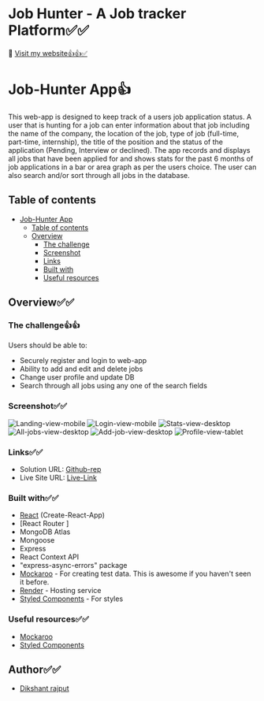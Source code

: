 # Job Hunter - A Job tracker Platform✅✅

🔗 [Visit my website👍👍✅](https://job-hunter.herokuapp.com/landing)



# Job-Hunter App👍

This web-app is designed to keep track of a users job application status. A user that is hunting for a job can enter information about that job including the name of the company, the location of the job, type of job (full-time, part-time, internship), the title of the position and the status of the application (Pending, Interview or declined). The app records and displays all jobs that have been applied for and shows stats for the past 6 months of job applications in a bar or area graph as per the users choice. The user can also search and/or sort through all jobs in the database.


## Table of contents

- [Job-Hunter App](#job-hunter-app)
  - [Table of contents](#table-of-contents)
  - [Overview](#overview)
    - [The challenge](#the-challenge)
    - [Screenshot](#screenshot)
    - [Links](#links)
    - [Built with](#built-with)
    - [Useful resources](#useful-resources)

## Overview✅✅

### The challenge👍👍

Users should be able to:

- Securely register and login to web-app
- Ability to add and edit and delete jobs
- Change user profile and update DB
- Search through all jobs using any one of the search fields

### Screenshot✅✅

![Landing-view-mobile](client/src/assets/screenshots/landing2_mbl.png)
![Login-view-mobile](client/src/assets/screenshots/login2_mbl.png)
![Stats-view-desktop](client/src/assets/screenshots/dash_board_dt.png)
![All-jobs-view-desktop](client/src/assets/screenshots/all_jobs_dt.png)
![Add-job-view-desktop](client/src/assets/screenshots/add_job_dt.png)
![Profile-view-tablet](client/src/assets/screenshots/profile_mbl.png)

### Links✅✅

- Solution URL: [Github-rep](https://github.com/dikshant-4848/Job-Hunter)
- Live Site URL: [Live-Link](https://job-hunter.herokuapp.com/landing)

### Built with✅✅

- [React](https://reactjs.org/) (Create-React-App)
- [React Router ]
- MongoDB Atlas
- Mongoose 
- Express
- React Context API
- "express-async-errors" package
- [Mockaroo](https://mockaroo.com/) - For creating test data. This is awesome if you haven't seen it before.
- [Render](https://render.com/) - Hosting service
- [Styled Components](https://styled-components.com/) - For styles

### Useful resources✅✅

- [Mockaroo](https://mockaroo.com/)
- [Styled Components](https://styled-components.com/)

## Author✅✅

- [Dikshant rajput](https://github.com/dikshant-4848)

